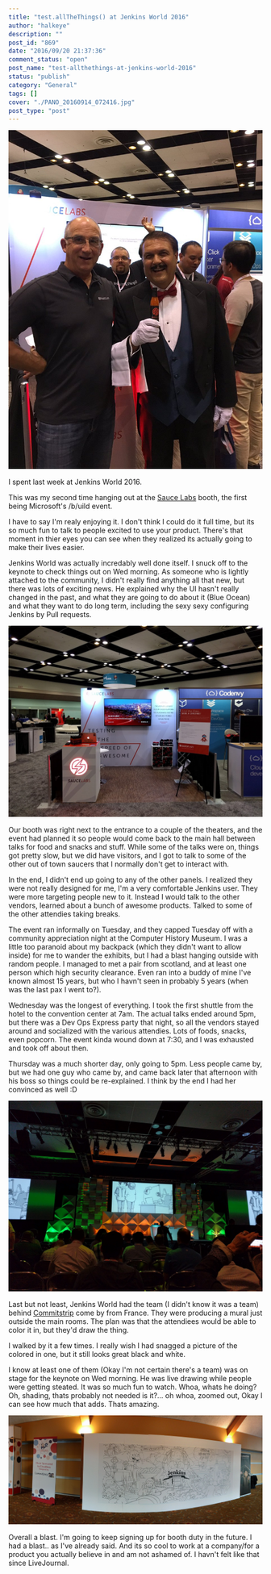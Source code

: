 ```yaml
---
title: "test.allTheThings() at Jenkins World 2016"
author: "halkeye"
description: ""
post_id: "869"
date: "2016/09/20 21:37:36"
comment_status: "open"
post_name: "test-allthethings-at-jenkins-world-2016"
status: "publish"
category: "General"
tags: []
cover: "./PANO_20160914_072416.jpg"
post_type: "post"
---
```

![CsXFwi9UMAA-2vI](CsXFwi9UMAA-2vI.jpg)

I spent last week at Jenkins World 2016.

This was my second time hanging out at the [Sauce Labs](https://saucelabs.com) booth, the first being Microsoft's /b/uild event.

I have to say I'm realy enjoying it. I don't think I could do it full time, but its so much fun to talk to people excited to use your product. There's that moment in thier eyes you can see when they realized its actually going to make their lives easier.

Jenkins World was actually incredably well done itself. I snuck off to the keynote to check things out on Wed morning. As someone who is lightly attached to the community, I didn't really find anything all that new, but there was lots of exciting news. He explained why the UI hasn't really changed in the past, and what they are going to do about it (Blue Ocean) and what they want to do long term, including the sexy sexy configuring Jenkins by Pull requests.

![IMG_20160914_074254](IMG_20160914_074254.jpg)

Our booth was right next to the entrance to a couple of the theaters, and the event had planned it so people would come back to the main hall between talks for food and snacks and stuff. While some of the talks were on, things got pretty slow, but we did have visitors, and I got to talk to some of the other out of town saucers that I normally don't get to interact with.

In the end, I didn't end up going to any of the other panels. I realized they were not really designed for me, I'm a very comfortable Jenkins user. They were more targeting people new to it. Instead I would talk to the other vendors, learned about a bunch of awesome products. Talked to some of the other attendies taking breaks.

The event ran informally on Tuesday, and they capped Tuesday off with a community appreciation night at the Computer History Museum. I was a little too paranoid about my backpack (which they didn't want to allow inside) for me to wander the exhibits, but I had a blast hanging outside with random people. I managed to met a pair from scotland, and at least one person which high security clearance. Even ran into a buddy of mine I've known almost 15 years, but who I havn't seen in probably 5 years (when was the last pax I went to?).

Wednesday was the longest of everything. I took the first shuttle from the hotel to the convention center at 7am. The actual talks ended around 5pm, but there was a Dev Ops Express party that night, so all the vendors stayed around and socialized with the various attendies. Lots of foods, snacks, even popcorn. The event kinda wound down at 7:30, and I was exhausted and took off about then.

Thursday was a much shorter day, only going to 5pm. Less people came by, but we had one guy who came by, and came back later that afternoon with his boss so things could be re-explained. I think by the end I had her convinced as well :D

![IMG_20160914_085904.jpg](IMG_20160914_085904.jpg)

Last but not least, Jenkins World had the team (I didn't know it was a team) behind [Commitstrip](https://www.commitstrip.com/en/?) come by from France. They were producing a mural just outside the main rooms. The plan was that the attendiees would be able to color it in, but they'd draw the thing.

I walked by it a few times. I really wish I had snagged a picture of the colored in one, but it still looks great black and white.

I know at least one of them (Okay I'm not certain there's a team) was on stage for the keynote on Wed morning. He was live drawing while people were getting steated. It was so much fun to watch. Whoa, whats he doing? Oh, shading, thats probably not needed is it?... oh whoa, zoomed out, Okay I can see how much that adds. Thats amazing.

![PANO_20160914_072416.jpg](PANO_20160914_072416.jpg)

Overall a blast. I'm going to keep signing up for booth duty in the future. I had a blast.. as I've already said. And its so cool to work at a company/for a product you actually believe in and am not ashamed of. I havn't felt like that since LiveJournal.
